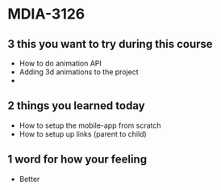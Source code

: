 # MDIA-3126

## 3 this you want to try during this course
- How to do animation API
- Adding 3d animations to the project
- 


## 2 things you learned today 
- How to setup the mobile-app from scratch
- How to setup up links (parent to child)


## 1 word for how your feeling
- Better



